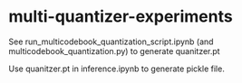 # multi-quantizer-experiments

See run_multicodebook_quantization_script.ipynb (and multicodebook_quantization.py) to generate quanitzer.pt

Use quanitzer.pt in inference.ipynb to generate pickle file.
